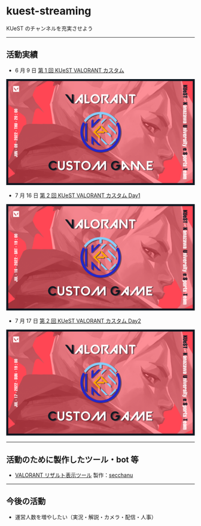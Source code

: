 # kuest-streaming

KUeST のチャンネルを充実させよう

---

## 活動実績

- 6 月 9 日 [第 1 回 KUeST VALORANT カスタム](https://youtu.be/XbmxlHjoXOk)

![valorantcustom_220609](./obs/thumbnail/220609.png)

- 7 月 16 日 [第 2 回 KUeST VALORANT カスタム Day1](https://youtu.be/2aPHSHxLbYU)

![valorantcustom_220716](./obs/thumbnail/220716.png)

- 7 月 17 日 [第 2 回 KUeST VALORANT カスタム Day2](https://youtu.be/5vVzDPwHQlU)

![valorantcustom_220717](./obs/thumbnail/220717.png)

---

## 活動のために製作したツール・bot 等

- [VALORANT リザルト表示ツール](https://github.com/secchanu/nodecg-valorant.git)
  製作：[secchanu](https://github.com/secchanu)

---

## 今後の活動

- 運営人数を増やしたい（実況・解説・カメラ・配信・人事）

